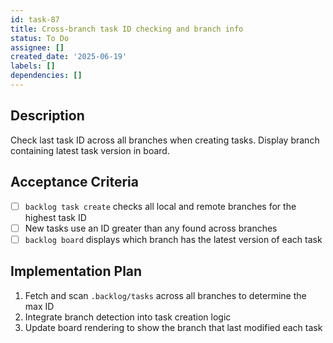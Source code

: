 ```yaml
---
id: task-87
title: Cross-branch task ID checking and branch info
status: To Do
assignee: []
created_date: '2025-06-19'
labels: []
dependencies: []
---
```


## Description

Check last task ID across all branches when creating tasks. Display branch containing latest task version in board.

## Acceptance Criteria

- [ ] `backlog task create` checks all local and remote branches for the highest task ID
- [ ] New tasks use an ID greater than any found across branches
- [ ] `backlog board` displays which branch has the latest version of each task

## Implementation Plan

1. Fetch and scan `.backlog/tasks` across all branches to determine the max ID
2. Integrate branch detection into task creation logic
3. Update board rendering to show the branch that last modified each task
